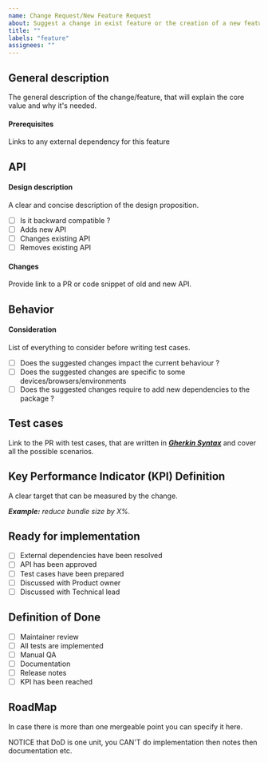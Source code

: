 ```yaml
---
name: Change Request/New Feature Request
about: Suggest a change in exist feature or the creation of a new feature
title: ""
labels: "feature"
assignees: ""
---
```


## General description

The general description of the change/feature, that will explain the core value and why it's needed.

#### Prerequisites

Links to any external dependency for this feature

## API

#### Design description

A clear and concise description of the design proposition.

- [ ] Is it backward compatible ?
- [ ] Adds new API
- [ ] Changes existing API
- [ ] Removes existing API

#### Changes

Provide link to a PR or code snippet of old and new API.

## Behavior

#### Consideration

List of everything to consider before writing test cases.

- [ ] Does the suggested changes impact the current behaviour ?
  <!-- If yes, specify which behaviour will be changed and how or provide the link to a PR.-->
- [ ] Does the suggested changes are specific to some devices/browsers/environments
  <!-- If yes, specify which devices/browsers/environments -->
- [ ] Does the suggested changes require to add new dependencies to the package ?
  <!-- If yes, provide the list of dependencies and explain why it's required. -->

<!--
Describe the feature behavior the best you can using gherkin feature file
Link to PR or Gherkin snippet
```gherkin
Given A great package
When I add a new feature
Then I expect it to work fine
```
-->

## Test cases

Link to the PR with test cases, that are written in _**[Gherkin Syntax](https://docs.cucumber.io/gherkin/reference/)**_ and cover all the possible scenarios.

## Key Performance Indicator (KPI) Definition

A clear target that can be measured by the change.

_**Example:** reduce bundle size by X%._

## Ready for implementation

- [ ] External dependencies have been resolved
- [ ] API has been approved
- [ ] Test cases have been prepared
- [ ] Discussed with Product owner
- [ ] Discussed with Technical lead

## Definition of Done

- [ ] Maintainer review
- [ ] All tests are implemented <!-- automatic testing -->
- [ ] Manual QA
- [ ] Documentation
- [ ] Release notes
- [ ] KPI has been reached

## RoadMap

In case there is more than one mergeable point you can specify it here.

NOTICE that DoD is one unit, you CAN'T do implementation then notes then documentation etc.
